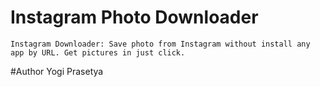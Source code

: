 # Instagram Photo Downloader
```
Instagram Downloader: Save photo from Instagram without install any app by URL. Get pictures in just click.
```

#Author
Yogi Prasetya
